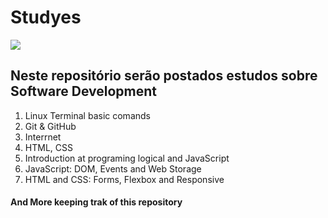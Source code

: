 # Studyes

<div>
  <img src="https://www.canva.com/design/DAEwDNsexq0/ON2OBt41dQPFiwaUqhexEg/view?utm_content=DAEwDNsexq0&utm_campaign=designshare&utm_medium=link&utm_source=publishsharelink/">
</div>

## Neste repositório serão postados estudos sobre Software Development

1. Linux Terminal basic comands
2. Git & GitHub
3. Interrnet
4. HTML, CSS
5. Introduction at programing logical and JavaScript
6. JavaScript: DOM, Events and Web Storage
7. HTML and CSS: Forms, Flexbox and Responsive

#### And More keeping trak of this repository
